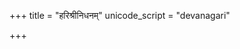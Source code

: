 +++
title = "हरिश्रीनिधनम्"
unicode_script = "devanagari"

+++
<div class="js_include" url="/vedAH/sAma/paravastu-saama/devaH/indraH/harishrInidhanam/"  newLevelForH1="1" includeTitle="true"> </div>